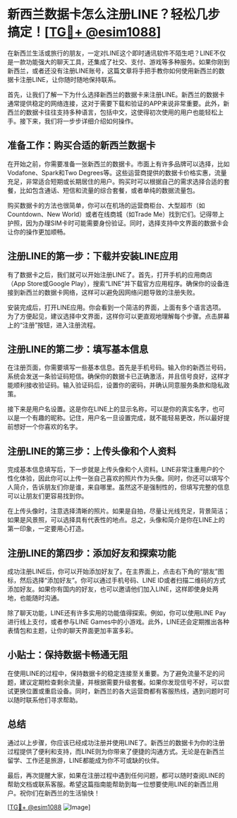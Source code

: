 # 新西兰数据卡怎么注册LINE？轻松几步搞定！[[TG💪+ @esim1088](https://t.me/s/esim1088)]

在新西兰生活或旅行的朋友，一定对LINE这个即时通讯软件不陌生吧？LINE不仅是一款功能强大的聊天工具，还集成了社交、支付、游戏等多种服务。如果你刚到新西兰，或者还没有注册LINE账号，这篇文章将手把手教你如何使用新西兰的数据卡注册LINE，让你随时随地保持联系。

首先，让我们了解一下为什么选择新西兰的数据卡来注册LINE。新西兰的数据卡通常提供稳定的网络连接，这对于需要下载和验证的APP来说非常重要。此外，新西兰的数据卡往往支持多种语言，包括中文，这使得初次使用的用户也能轻松上手。接下来，我们将一步步详细介绍如何操作。

## 准备工作：购买合适的新西兰数据卡

在开始之前，你需要准备一张新西兰的数据卡。市面上有许多品牌可以选择，比如Vodafone、Spark和Two Degrees等。这些运营商提供的数据卡价格实惠，流量充足，非常适合短期或长期居住的用户。购买时可以根据自己的需求选择合适的套餐，比如包含通话、短信和流量的综合套餐，或者单纯的数据流量包。

购买数据卡的方法也很简单，你可以在机场的运营商柜台、大型超市（如Countdown、New World）或者在线商城（如Trade Me）找到它们。记得带上护照，因为办理SIM卡时可能需要身份验证。同时，选择支持中文界面的数据卡会让你的操作更加顺畅。

## 注册LINE的第一步：下载并安装LINE应用

有了数据卡之后，我们就可以开始注册LINE了。首先，打开手机的应用商店（App Store或Google Play），搜索“LINE”并下载官方应用程序。确保你的设备连接到新西兰的数据卡网络，这样可以避免因网络问题导致的注册失败。

安装完成后，打开LINE应用。你会看到一个简洁的界面，上面有多个语言选项。为了方便起见，建议选择中文界面，这样你可以更直观地理解每个步骤。点击屏幕上的“注册”按钮，进入注册流程。

## 注册LINE的第二步：填写基本信息

在注册页面，你需要填写一些基本信息。首先是手机号码。输入你的新西兰号码，系统会发送一条验证码短信。确保你的数据卡已正确激活，并且信号良好，这样才能顺利接收验证码。输入验证码后，设置你的密码，并确认同意服务条款和隐私政策。

接下来是用户名设置。这是你在LINE上的显示名称，可以是你的真实名字，也可以是一个有趣的昵称。记住，用户名一旦设置完成，就不能轻易更改，所以最好提前想好一个你喜欢的名字。

## 注册LINE的第三步：上传头像和个人资料

完成基本信息填写后，下一步就是上传头像和个人资料。LINE非常注重用户的个性化体验，因此你可以上传一张自己喜欢的照片作为头像。同时，你还可以填写个人简介，告诉朋友们你是谁，来自哪里。虽然这不是强制性的，但填写完整的信息可以让朋友们更容易找到你。

在上传头像时，注意选择清晰的照片。如果是自拍，尽量让光线充足，背景简洁；如果是风景照，可以选择具有代表性的地点。总之，头像和简介是你在LINE上的第一印象，一定要用心打造。

## 注册LINE的第四步：添加好友和探索功能

成功注册LINE后，你可以开始添加好友了。在主界面上，点击右下角的“朋友”图标，然后选择“添加好友”。你可以通过手机号码、LINE ID或者扫描二维码的方式添加好友。如果你有国内的好友，也可以邀请他们加入LINE，这样即使身处两地，也能随时沟通。

除了聊天功能，LINE还有许多实用的功能值得探索。例如，你可以使用LINE Pay进行线上支付，或者参与LINE Games中的小游戏。此外，LINE还会定期推出各种表情包和主题，让你的聊天界面更加丰富多彩。

## 小贴士：保持数据卡畅通无阻

在使用LINE的过程中，保持数据卡的稳定连接至关重要。为了避免流量不足的问题，建议定期检查剩余流量，并根据需要升级套餐。如果你发现信号不好，可以尝试更换位置或重启设备。同时，新西兰的各大运营商都有客服热线，遇到问题时可以随时联系他们寻求帮助。

## 总结

通过以上步骤，你应该已经成功注册并使用LINE了。新西兰的数据卡为你的注册过程提供了便利和支持，而LINE则为你带来了便捷的沟通方式。无论是在新西兰留学、工作还是旅游，LINE都能成为你不可或缺的伙伴。

最后，再次提醒大家，如果在注册过程中遇到任何问题，都可以随时查阅LINE的帮助文档或联系客服。希望这篇指南能帮助到每一位想要使用LINE的新西兰用户。祝你们在新西兰的生活愉快！

[[TG💪+ @esim1088](https://t.me/s/esim1088) ![Image](https://i.postimg.cc/4NQfJmqS/Snipaste-2025-05-13-00-14-12.png)]
